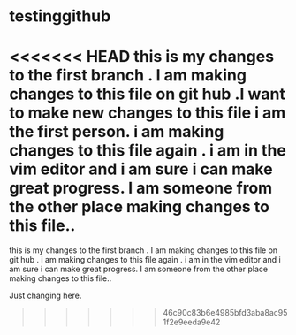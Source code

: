 # testinggithub

<<<<<<< HEAD
this is my changes to the first branch . I am making changes to this file on git hub .I want to make new changes to this file i am the first person. i am making changes to this file again . i am in the vim editor and i am sure i can make great progress.
I am someone from the other place making changes to this file..
=======
this is my changes to the first branch . I am making changes to this file on git hub .
 i am making changes to this file again . i am in the vim editor and i am sure i can make great progress.
 I am someone from the other place making changes to this file..
 
 
 Just changing here.
>>>>>>> 46c90c83b6e4985bfd3aba8ac951f2e9eeda9e42
